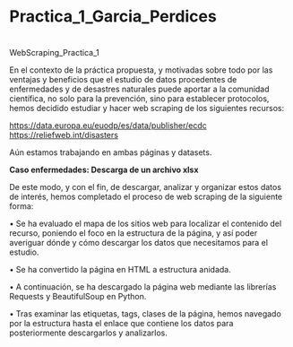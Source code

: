 # Practica_1_Garcia_Perdices
# 
WebScraping_Practica_1

En el contexto de la práctica propuesta, y motivadas sobre todo por las ventajas y beneficios que el estudio de datos procedentes de enfermedades y de desastres naturales puede aportar a la comunidad científica, no solo para la prevención, sino para establecer protocolos, hemos decidido estudiar y hacer web scraping de los siguientes recursos:

https://data.europa.eu/euodp/es/data/publisher/ecdc   
https://reliefweb.int/disasters  

Aún estamos trabajando en ambas páginas y datasets.

**Caso enfermedades: Descarga de un archivo xlsx**


De este modo, y con el fin, de descargar, analizar y organizar estos datos de interés, hemos completado el proceso de web scraping de la siguiente forma:

•	Se ha evaluado el mapa de los sitios web para localizar el contenido del recurso, poniendo el foco en la estructura de la página, y así poder averiguar dónde y cómo descargar los datos que necesitamos para el estudio.

•	Se ha convertido la página en HTML a estructura anidada.

•	A continuación, se ha descargado la página web mediante las librerías Requests y BeautifulSoup en Python.

•	Tras examinar las etiquetas, tags, clases de la página, hemos navegado por la estructura hasta el enlace que contiene los datos para posteriormente descargarlos y analizarlos. 

